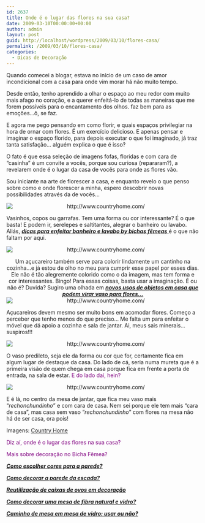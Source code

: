 ```yaml
---
id: 2637
title: Onde é o lugar das flores na sua casa?
date: 2009-03-10T00:00:00+00:00
author: admin
layout: post
guid: http://localhost/wordpress/2009/03/10/flores-casa/
permalink: /2009/03/10/flores-casa/
categories:
  - Dicas de Decoração
---
```

Quando comecei a blogar, estava no início de um caso de amor incondicional com a casa para onde vim morar há não muito tempo.

Desde então, tenho aprendido a olhar o espaço ao meu redor com muito mais afago no coração, e a querer enfeitá-lo de todas as maneiras que me forem possíveis para o encantamento dos olhos. faz bem para as emoções…ô, se faz.[](http://www.trololodemulher.com.br/blog/wp-content/uploads/2009/03/clip-image00124.gif)

E agora me pego pensando em como florir, e quais espaços privilegiar na hora de ornar com flores. É um exercício delicioso. E apenas pensar e imaginar o espaço florido, para depois executar o que foi imaginado, já traz tanta satisfação… alguém explica o que é isso?[](http://www.trololodemulher.com.br/blog/wp-content/uploads/2009/03/clip-image00148.gif)

O fato é que essa seleção de imagens fofas, floridas e com cara de “casinha” é um convite a vocês, porque sou curiosa (repararam?), a revelarem onde é o lugar da casa de vocês para onde as flores vão.[](http://www.trololodemulher.com.br/blog/wp-content/uploads/2009/03/clip-image00167.gif)

Sou iniciante na arte de florescer a casa, e enquanto revelo o que penso sobre como e onde florescer a minha, espero descobrir novas possibilidades através da de vocês…[](http://www.trololodemulher.com.br/blog/wp-content/uploads/2009/03/clip-image00186.gif)

<p style="text-align: center;">
  <img class="aligncenter" style="display: block; float: none; margin-left: auto; margin-right: auto;" title="http://www.countryhome.com/" src="http://www.countryhome.com/images/img_plantsandplans_ss4.jpg" alt="http://www.countryhome.com/" />
</p>

Vasinhos, copos ou garrafas. Tem uma forma ou cor interessante? É o que basta! E podem ir, serelepes e saltitantes, alegrar o banheiro ou lavabo. Aliás, <a href="http://www.trololodemulher.com.br/2009/03/04/lavabo-e-banheiro-charmosos-by-bichas-fmeas/" target="_self"><strong><em>dicas para enfeitar banheiro e lavabo by bichas fêmeas</em></strong> </a>é o que não faltam por aqui.

<p style="text-align: center;">
  <img class="aligncenter" style="display: block; float: none; margin-left: auto; margin-right: auto;" title="http://www.countryhome.com/" src="http://www.countryhome.com/images/img_plantsandplans_ss5.jpg" alt="http://www.countryhome.com/" />
</p>

<p style="text-align: center;">
  Um açucareiro também serve para colorir lindamente um cantinho na cozinha…e já estou de olho no meu para cumprir esse papel por esses dias. Ele não é tão alegremente colorido como o da imagem, mas tem forma e cor interessantes. Bingo! Para essas coisas, basta usar a imaginação. É ou não é? Duvida? Sugiro uma olhada em <strong><em><a href="http://www.trololodemulher.com.br/2009/02/15/objetos-novos-usos/" target="_self">novos usos de objetos em casa que podem virar vaso para flores&#8230;</a></em></strong><img class="aligncenter" style="display: block; float: none; margin-left: auto; margin-right: auto;" title="http://www.countryhome.com/" src="http://www.countryhome.com/images/img_plantsandplans_ss7.jpg" alt="http://www.countryhome.com/" />
</p>

Açucareiros devem mesmo ser muito bons em acomodar flores. Começo a perceber que tenho menos do que preciso… Me falta um para enfeitar o móvel que dá apoio a cozinha e sala de jantar. Ai, meus sais minerais…suspiros!!!

<p style="text-align: center;">
  <img class="aligncenter" style="display: block; float: none; margin-left: auto; margin-right: auto;" title="http://www.countryhome.com/" src="http://www.countryhome.com/images/img_plantsandplans_ss6.jpg" alt="http://www.countryhome.com/" />
</p>

O vaso predileto, seja ele da forma ou cor que for, certamente fica em algum lugar de destaque da casa. Do lado de cá, seria numa mureta que é a primeira visão de quem chega em casa porque fica em frente a porta de entrada, na sala de estar. <span style="color: #800080;">E do lado daí, hein?</span>

<p style="text-align: center;">
  <img class="aligncenter" style="display: block; float: none; margin-left: auto; margin-right: auto;" title="http://www.countryhome.com/" src="http://www.countryhome.com/images/img_plantsandplans_ss2.jpg" alt="http://www.countryhome.com/" />
</p>

E é lá, no centro da mesa de jantar, que fica meu vaso mais “_rechonchundinho_” e com cara de casa. Nem sei porque ele tem mais “cara de casa”, mas casa sem vaso “_rechonchundinho_” com flores na mesa não há de ser casa, ora pois!

Imagens: <a href="http://www.countryhome.com/" target="_blank">Country Home</a>

<span style="color: #800080;">Diz aí, onde é o lugar das flores na sua casa?</span>

<span style="color: #800080;">Mais sobre decoração no Bicha Fêmea?</span>

<span style="color: #800080;"><strong><em><a href="http://www.trololodemulher.com.br/2010/05/31/cores-para-parede/" target="_self">Como escolher cores para a parede?</a></em></strong></span>

<span style="color: #800080;"><strong><em><a href="http://www.trololodemulher.com.br/2010/05/24/como-decorar-parede-escada/" target="_self">Como decorar a parede da escada?</a></em></strong></span>

<span style="color: #800080;"><strong><em><a href="http://www.trololodemulher.com.br/2010/01/04/caixas-ovos-decorao/" target="_self">Reutilização de caixas de ovos em decoração</a></em></strong></span>

<span style="color: #800080;"><strong><em><a href="http://www.trololodemulher.com.br/2009/11/24/mesa-fibra-natural-e-vidro/" target="_self">Como decorar uma mesa de fibra natural e vidro?</a></em></strong></span>

<span style="color: #800080;"><strong><em><a href="http://www.trololodemulher.com.br/2009/11/05/caminho-de-mesa/" target="_self">Caminho de mesa em mesa de vidro: usar ou não?</a></em></strong></span>